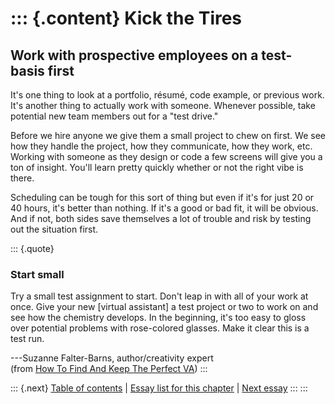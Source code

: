 ::: {.content}
Kick the Tires
==============

Work with prospective employees on a test-basis first
-----------------------------------------------------

It\'s one thing to look at a portfolio, résumé, code example, or
previous work. It\'s another thing to actually work with someone.
Whenever possible, take potential new team members out for a \"test
drive.\"

Before we hire anyone we give them a small project to chew on first. We
see how they handle the project, how they communicate, how they work,
etc. Working with someone as they design or code a few screens will give
you a ton of insight. You\'ll learn pretty quickly whether or not the
right vibe is there.

Scheduling can be tough for this sort of thing but even if it\'s for
just 20 or 40 hours, it\'s better than nothing. If it\'s a good or bad
fit, it will be obvious. And if not, both sides save themselves a lot of
trouble and risk by testing out the situation first.

::: {.quote}
### Start small

Try a small test assignment to start. Don\'t leap in with all of your
work at once. Give your new \[virtual assistant\] a test project or two
to work on and see how the chemistry develops. In the beginning, it\'s
too easy to gloss over potential problems with rose-colored glasses.
Make it clear this is a test run.

---Suzanne Falter-Barns, author/creativity expert\
(from [How To Find And Keep The Perfect
VA](http://www.promotionworld.com/promotion/articles/findperfectva.html))
:::

::: {.next}
[Table of contents](toc.php) \| [Essay list for this
chapter](toc.php#ch08) \| [Next essay](ch08_Actions_Not_Words.php)
:::
:::
